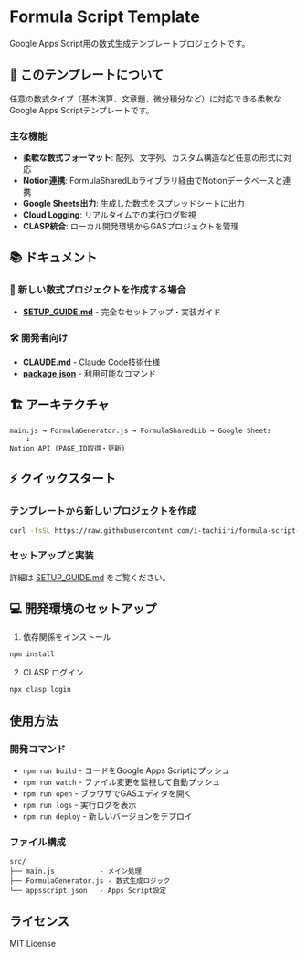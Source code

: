 # Formula Script Template

Google Apps Script用の数式生成テンプレートプロジェクトです。

## 🎯 このテンプレートについて

任意の数式タイプ（基本演算、文章題、微分積分など）に対応できる柔軟なGoogle Apps Scriptテンプレートです。

### 主な機能
- **柔軟な数式フォーマット**: 配列、文字列、カスタム構造など任意の形式に対応
- **Notion連携**: FormulaSharedLibライブラリ経由でNotionデータベースと連携  
- **Google Sheets出力**: 生成した数式をスプレッドシートに出力
- **Cloud Logging**: リアルタイムでの実行ログ監視
- **CLASP統合**: ローカル開発環境からGASプロジェクトを管理

## 📚 ドキュメント

### 🚀 新しい数式プロジェクトを作成する場合
- **[SETUP_GUIDE.md](./SETUP_GUIDE.md)** - 完全なセットアップ・実装ガイド

### 🛠️ 開発者向け
- **[CLAUDE.md](./CLAUDE.md)** - Claude Code技術仕様
- **[package.json](./package.json)** - 利用可能なコマンド

## 🏗️ アーキテクチャ

```
main.js → FormulaGenerator.js → FormulaSharedLib → Google Sheets
    ↓
Notion API (PAGE_ID取得・更新)
```

## ⚡ クイックスタート

### テンプレートから新しいプロジェクトを作成
```bash
curl -fsSL https://raw.githubusercontent.com/i-tachiiri/formula-script-template/main/scripts/create-project.js | node - pageId=あなたのPageID projectName=プロジェクト名 formulaType="数式種類"
```

### セットアップと実装
詳細は [SETUP_GUIDE.md](./SETUP_GUIDE.md) をご覧ください。

## 💻 開発環境のセットアップ

1. 依存関係をインストール
```bash
npm install
```

2. CLASP ログイン
```bash
npx clasp login
```

## 使用方法

### 開発コマンド

- `npm run build` - コードをGoogle Apps Scriptにプッシュ
- `npm run watch` - ファイル変更を監視して自動プッシュ
- `npm run open` - ブラウザでGASエディタを開く
- `npm run logs` - 実行ログを表示
- `npm run deploy` - 新しいバージョンをデプロイ

### ファイル構成

```
src/
├── main.js           - メイン処理
├── FormulaGenerator.js - 数式生成ロジック
└── appsscript.json   - Apps Script設定
```

## ライセンス

MIT License